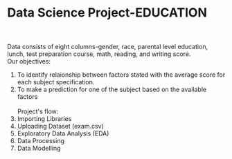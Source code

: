 # Data Science Project-EDUCATION <br><br>

Data consists of eight columns-gender, race, parental level education, lunch, test preparation course, math, reading, and writing score.<br>
Our objectives:<br>
1) To identify relaionship between factors stated with the average score for each subject specification.
2) To make a prediction for one of the subject based on the available factors
<br><br>
Project's flow: <br>
1) Importing Libraries<br>
2) Uploading Dataset (exam.csv)<br>
3) Exploratory Data Analysis (EDA)<br>
4) Data Processing<br>
5) Data Modelling<br>


